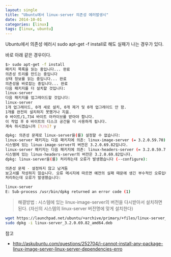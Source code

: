 ```yaml
---
layout: single
title: "Ubuntu에서 linux-server 의존성 에러발생시"
date: 2014-10-01
categories: [linux]
tags: [linux, ubuntu]
---
```


Ubuntu에서 의존성 에러시 sudo apt-get -f install로 해도 실패가 나는 경우가 있다.

바로 아래 같은 경우이다.

```bash
$> sudo apt-get -f install
패키지 목록을 읽는 중입니다... 완료
의존성 트리를 만드는 중입니다
상태 정보를 읽는 중입니다... 완료
의존성을 바로잡는 중입니다... 완료
다음 패키지를 더 설치할 것입니다:
linux-server
다음 패키지를 업그레이드할 것입니다:
linux-server
1개 업그레이드, 0개 새로 설치, 0개 제거 및 0개 업그레이드 안 함.
1개를 완전히 설치하지 못했거나 지움.
0 바이트/1,734 바이트 아카이브를 받아야 합니다.
이 작업 후 0 바이트의 디스크 공간을 더 사용하게 됩니다.
계속 하시겠습니까 [Y/n]? y

dpkg: 의존성 문제로 linux-server을(를) 설정할 수 없습니다:
linux-server 패키지는 다음 패키지에 의존: linux-image-server (= 3.2.0.59.70): 하지만:
시스템에 있는 linux-image-server의 버전은 3.2.0.69.82입니다.
linux-server 패키지는 다음 패키지에 의존: linux-headers-server (= 3.2.0.59.70): 하지만:
시스템에 있는 linux-headers-server의 버전은 3.2.0.69.82입니다.
dpkg: linux-server을(를) 처리하는데 오류가 발생했습니다 (--configure):

의존성 문제 - 설정하지 않고 남겨둠
보고서를 작성하지 않습니다. 오류 메시지에 따르면 예전의 실패 때문에 생긴 부수적인 오류입니다.
처리하는데 오류가 발생했습니다:

linux-server
E: Sub-process /usr/bin/dpkg returned an error code (1)
```

> 해결방법 : 시스템에 있는 linux-image-server의 버전을 다시받아서 설치하면 된다.
> (자신의 시스템의 linux-server 버전명에 맞게 설치한다)

```bash
wget https://launchpad.net/ubuntu/+archive/primary/+files/linux-server_3.2.0.69.82_amd64.deb
sudo dpkg -i linux-server_3.2.0.69.82_amd64.deb
```

참고

-   <http://askubuntu.com/questions/252704/i-cannot-install-any-package-linux-image-server-linux-server-dependencies-erro>
